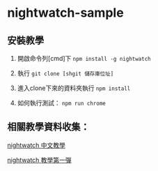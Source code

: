 # nightwatch-sample

## 安裝教學
   
1. 開啟命令列[cmd]下 `npm install -g nightwatch`

2. 執行 `git clone [shgit 儲存庫位址]`

3. 進入clone下來的資料夾執行 `npm install`

4. 如何執行測試： `npm run chrome`



## 相關教學資料收集：

[nightwatch 中文教學](https://shenxianpeng.gitbooks.io/nightwatch-js-cn/content/)

[nightwatch 教學第一彈](http://blog.elaine.me/articles/nightwatch/)
